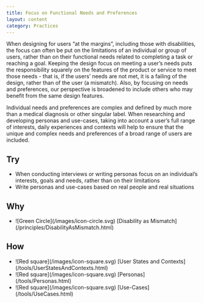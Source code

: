 ```yaml
---
title: Focus on Functional Needs and Preferences
layout: content
category: Practices
---
```


When designing for users “at the margins”, including those with disabilities, the focus can often be put on the limitations of an individual or group of users, rather than on their functional needs related to completing a task or reaching a goal. Keeping the design focus on meeting a user’s needs puts the responsibility squarely on the features of the product or service to meet those needs - that is, if the users’ needs are not met, it is a failing of the design, rather than of the user (a mismatch). Also, by focusing on needs and preferences, our perspective is broadened to include others who may benefit from the same design features.

Individual needs and preferences are complex and defined by much more than a medical diagnosis or other singular label. When researching and developing personas and use-cases, taking into account a user’s full range of interests, daily experiences and contexts will help to ensure that the unique and complex needs and preferences of a broad range of users are included.

## Try
* When conducting interviews or writing personas focus on an individual’s interests, goals and needs, rather than on their limitations
* Write personas and use-cases based on real people and real situations

## Why
<ul class="docs-inclusive-design-guides-articleContentUseWhyHow"><li>![Green Circle](/images/icon-circle.svg) [Disability as Mismatch](/principles/DisabilityAsMismatch.html)</li></ul>

## How
<ul class="docs-inclusive-design-guides-articleContentUseWhyHow">
<li>![Red square](/images/icon-square.svg) [User States and Contexts](/tools/UserStatesAndContexts.html)</li>
<li>![Red square](/images/icon-square.svg) [Personas](/tools/Personas.html)</li>
<li>![Red square](/images/icon-square.svg) [Use-Cases](/tools/UseCases.html)</li></ul>
